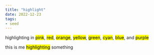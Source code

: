```yaml
---
title: "highlight"
date: 2022-12-23
tags:
- seed
---
```


highlighting in <mark class="hltr-pink">pink</mark>, <mark class="hltr-red">red</mark>, <mark class="hltr-orange">orange</mark>, <mark class="hltr-yellow">yellow</mark>, <mark class="hltr-green">green</mark>, <mark class="hltr-cyan">cyan</mark>, <mark class="hltr-blue">blue</mark>, and <mark class="hltr-purple">purple</mark>

this is me <mark class="hltr-pink">highlighting</mark> something